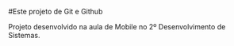 #Este projeto de Git e Github

Projeto desenvolvido na aula de Mobile no 2º Desenvolvimento de Sistemas.